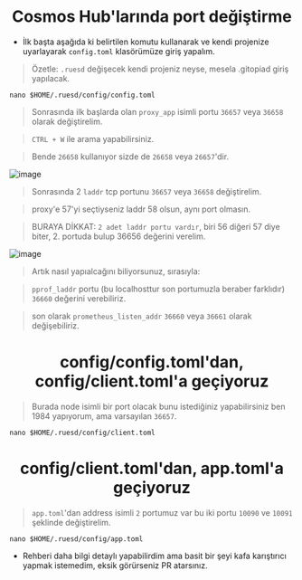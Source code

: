 <h1 align="center"> Cosmos Hub'larında port değiştirme </h1>

* İlk başta aşağıda ki belirtilen komutu kullanarak ve kendi projenize uyarlayarak `config.toml` klasörümüze giriş yapalım.

> Özetle: `.ruesd` değişecek kendi projeniz neyse, mesela .gitopiad giriş yapılacak.

```
nano $HOME/.ruesd/config/config.toml
```

> Sonrasında ilk başlarda olan `proxy_app` isimli portu `36657` veya `36658` olarak değiştirelim.

> `CTRL + W` ile arama yapabilirsiniz.

> Bende `26658` kullanıyor sizde de `26658` veya `26657`'dir.

![image](https://github.com/ruesandora/Linux-ve-Nodelar-Hakkinda/assets/101149671/3e77ef59-0706-426b-a2e6-fe0722a49b45)

> Sonrasında 2 `laddr` tcp portunu `36657` veya `36658` değiştirelim.

> proxy'e 57'yi seçtiyseniz laddr 58 olsun, aynı port olmasın.

> BURAYA DİKKAT: `2 adet laddr portu vardır`, biri 56 diğeri 57 diye biter, 2. portuda bulup 36656 değerini verelim.

![image](https://github.com/ruesandora/Linux-ve-Nodelar-Hakkinda/assets/101149671/d40fbd6e-1a1a-4ca7-a285-4dc750514efa)

> Artık nasıl yapıalcağını biliyorsunuz, sırasıyla:

> `pprof_laddr` portu (bu localhosttur son portumuzla beraber farklıdır) `36660` değerini verebiliriz.

>  son olarak `prometheus_listen_addr` `36660` veya `36661` olarak değişebiliriz.

<h1 align="center"> config/config.toml'dan, config/client.toml'a geçiyoruz</h1>

> Burada node isimli bir port olacak bunu istediğiniz yapabilirsiniz ben 1984 yapıyorum, ama varsayılan `36657`.

```
nano $HOME/.ruesd/config/client.toml
```

<h1 align="center"> config/client.toml'dan, app.toml'a geçiyoruz</h1>

> `app.toml`'dan address isimli `2` portumuz var bu iki portu `10090` ve `10091` şeklinde değiştirelim.

```
nano $HOME/.ruesd/config/app.toml
```

* Rehberi daha bilgi detaylı yapabilirdim ama basit bir şeyi kafa karıştırıcı yapmak istemedim, eksik görürseniz PR atarsınız.




